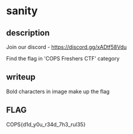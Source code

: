 # sanity

## description
Join our discord - https://discord.gg/xADtf58Vdu

Find the flag in 'COPS Freshers CTF' category

## writeup
Bold characters in image make up the flag

## FLAG
COPS{d1d_y0u_r34d_7h3_rul35}
